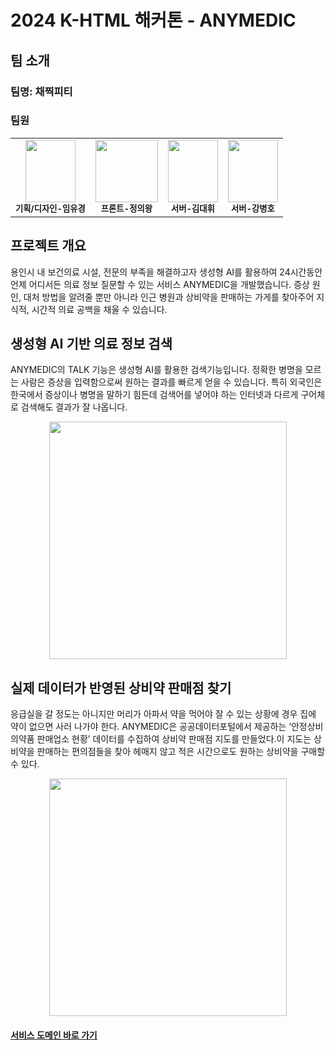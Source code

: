 # 2024 K-HTML 해커톤 - ANYMEDIC

## 팀 소개
### 팀명: 채찍피티

### 팀원

<table>
  <tr>
    <td align="center">
      <img src="https://2024-big-data-course-kang.s3.ap-northeast-2.amazonaws.com/%E1%84%8B%E1%85%B5%E1%86%B7%E1%84%8B%E1%85%B2%E1%84%80%E1%85%A7%E1%86%BC2.png" width="80px" height="100px" alt=""/>
      <br />
      <sub>
        <b>기획/디자인-임유경</b>
      </sub>
    </td>
    <td align="center">
      <img src="https://2024-big-data-course-kang.s3.ap-northeast-2.amazonaws.com/%E1%84%8C%E1%85%A5%E1%86%BC%E1%84%8B%E1%85%B4%E1%84%8B%E1%85%AA%E1%86%BC.jpeg" width="100px" height="100px" alt=""/>
      <br />
      <sub>
        <b>프론트-정의왕</b>
      </sub>
    </td>
    <td align="center">
      <img src="https://2024-big-data-course-kang.s3.ap-northeast-2.amazonaws.com/%E1%84%80%E1%85%B5%E1%86%B7%E1%84%83%E1%85%A2%E1%84%92%E1%85%B1.jpeg" width="80px" height="100px" alt=""/>
      <br />
      <sub>
        <b>서버-김대휘</b>
      </sub>
    </td>
    <td align="center">
      <img src="https://2024-big-data-course-kang.s3.ap-northeast-2.amazonaws.com/%E1%84%80%E1%85%A1%E1%86%BC%E1%84%87%E1%85%A7%E1%86%BC%E1%84%92%E1%85%A9.jpeg" width="80px" height="100px" alt=""/>
      <br />
      <sub>
        <b>서버-강병호</b>
      </sub>
    </td>
  </tr>
</table>

## 프로젝트 개요
용인시 내 보건의료 시설, 전문의 부족을 해결하고자 생성형 AI를 활용하여 24시간동안 언제 어디서든 의료 정보 질문할 수 있는 서비스 ANYMEDIC을 개발했습니다. 증상 원인, 대처 방법을 알려줄 뿐만 아니라 인근 병원과 상비약을 판매하는 가게를 찾아주어 지식적, 시간적 의료 공백을 채울 수 있습니다.

## 생성형 AI 기반 의료 정보 검색
ANYMEDIC의 TALK 기능은 생성형 AI를 활용한 검색기능입니다. 정확한 병명을 모르는 사람은 증상을 입력함으로써 원하는 결과를 빠르게 얻을 수 있습니다. 특히 외국인은 한국에서 증상이나 병명을 말하기 힘든데 검색어를 넣어야 하는 인터넷과 다르게 구어체로 검색해도 결과가 잘 나옵니다.

<p align="center"><img src="https://2024-big-data-course-kang.s3.ap-northeast-2.amazonaws.com/Slide+16_9+-+52.png" height="380px"> </p>


## 실제 데이터가 반영된 상비약 판매점 찾기
응급실을 갈 정도는 아니지만 머리가 아파서 약을 먹어야 잘 수 있는 상황에 경우 집에 약이 없으면 사러 나가야 한다. ANYMEDIC은 공공데이터포털에서 제공하는 ‘안정상비의약품 판매업소 현황’ 데이터를 수집하여 상비약 판매점 지도를 만들었다.이 지도는 상비약을 판매하는 편의점들을 찾아 헤매지 않고 적은 시간으로도 원하는 상비약을 구매할 수 있다.

<p align="center"><img src="https://2024-big-data-course-kang.s3.ap-northeast-2.amazonaws.com/Slide+16_9+-+54.png" height="380px"> </p>


####  [서비스 도메인 바로 가기](https://anymedic.store)

